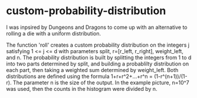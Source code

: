 # custom-probability-distribution
I was inpsired by Dungeons and Dragons to come up with an alternative to rolling a die with a uniform distribution.

The function 'roll' creates a custom probability distribution on the integers j satisfying 1 <= j <= d with parameters split, r=[r_left, r_right], weight_left, and n. The probability distribution is built by splitting the integers from 1 to d into two parts determined by split, and building a probablilty distribution on each part, then taking a weighted sum determined by weight_left. Both distributions are defined using the formula
1+r+r^2+...+r^n = (1-r^(n+1))/(1-r).
The parameter n is the size of the output. In the example picture, n=10^7 was used, then the counts in the histogram were divided by n.
